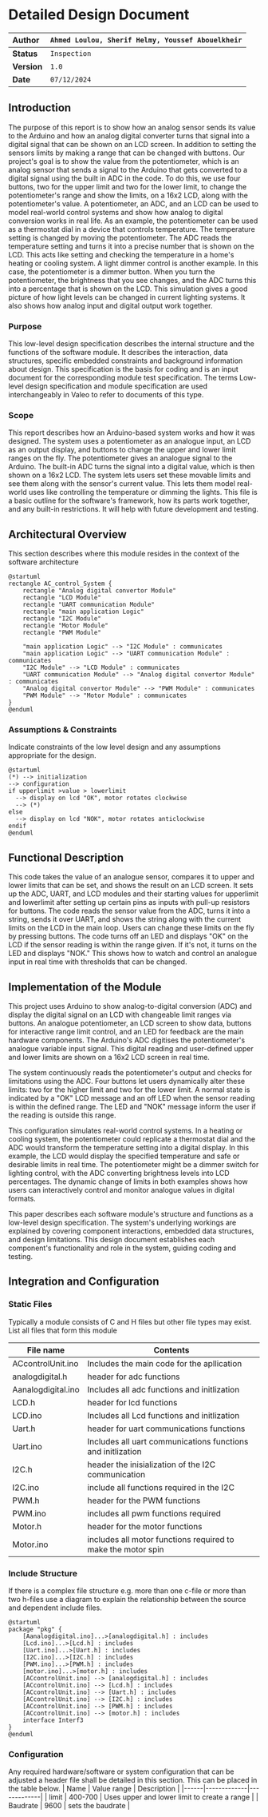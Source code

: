 # Detailed Design Document

| **Author**              | `Ahmed Loulou, Sherif Helmy, Youssef Abouelkheir`                                       |
|:------------------------|:-----------------------------------------------------|
| **Status**              | `Inspection`                          |
| **Version**             | `1.0`                                                |
| **Date**                | `07/12/2024`                                         |

## Introduction

The purpose of this report is to show how an analog sensor sends its value to the Arduino and how an analog digital converter turns that signal into a digital signal that can be shown on an LCD screen. In addition to setting the sensors limits by making a range that can be changed with buttons.
Our project's goal is to show the value from the potentiometer, which is an analog sensor that sends a signal to the Arduino that gets converted to a digital signal using the built in ADC in the code. To do this, we use four buttons, two for the upper limit and two for the lower limit, to change the potentiometer's range and show the limits, on a 16x2 LCD, along with the potentiometer's value.
A potentiometer, an ADC, and an LCD can be used to model real-world control systems and show how analog to digital conversion works in real life. As an example, the potentiometer can be used as a thermostat dial in a device that controls temperature. The temperature setting is changed by moving the potentiometer. The ADC reads the temperature setting and turns it into a precise number that is shown on the LCD. This acts like setting and checking the temperature in a home's heating or cooling system. A light dimmer control is another example. In this case, the potentiometer is a dimmer button. When you turn the potentiometer, the brightness that you see changes, and the ADC turns this into a percentage that is shown on the LCD. This simulation gives a good picture of how light levels can be changed in current lighting systems. It also shows how analog input and digital output work together.



### Purpose
This low-level design specification describes the internal structure and the functions of the software module. It describes the interaction, data structures, specific embedded constraints and background information about design. This specification is the basis for coding and is an input document for the corresponding module test specification. The terms Low-level design specification and module specification are used interchangeably in Valeo to refer to documents of this type.

### Scope
This report describes how an Arduino-based system works and how it was designed. The system uses a potentiometer as an analogue input, an LCD as an output display, and buttons to change the upper and lower limit ranges on the fly. The potentiometer gives an analogue signal to the Arduino. The built-in ADC turns the signal into a digital value, which is then shown on a 16x2 LCD. The system lets users set these movable limits and see them along with the sensor's current value. This lets them model real-world uses like controlling the temperature or dimming the lights. This file is a basic outline for the software's framework, how its parts work together, and any built-in restrictions. It will help with future development and testing.


## Architectural Overview

This section describes where this module resides in the context of the software architecture
```plantuml
@startuml
rectangle AC_control_System {
    rectangle "Analog digital convertor Module"
    rectangle "LCD Module"
    rectangle "UART communication Module"
    rectangle "main application Logic"
    rectangle "I2C Module"
    rectangle "Motor Module"
    rectangle "PWM Module"

    "main application Logic" --> "I2C Module" : communicates
    "main application Logic" --> "UART communication Module" : communicates
    "I2C Module" --> "LCD Module" : communicates
    "UART communication Module" --> "Analog digital convertor Module" : communicates
    "Analog digital convertor Module" --> "PWM Module" : communicates
    "PWM Module" --> "Motor Module" : communicates
}
@enduml

```

### Assumptions & Constraints
Indicate constraints of the low level design and any assumptions appropriate for the design.
```plantuml
@startuml
(*) --> initialization
--> configuration
if upperlimit >value > lowerlimit 
  --> display on lcd "OK", motor rotates clockwise
  --> (*)
else
  --> display on lcd "NOK", motor rotates anticlockwise
endif
@enduml
```

## Functional Description
This code takes the value of an analogue sensor, compares it to upper and lower limits that can be set, and shows the result on an LCD screen. It sets up the ADC, UART, and LCD modules and their starting values for upperlimit and lowerlimit after setting up certain pins as inputs with pull-up resistors for buttons. The code reads the sensor value from the ADC, turns it into a string, sends it over UART, and shows the string along with the current limits on the LCD in the main loop. Users can change these limits on the fly by pressing buttons. The code turns off an LED and displays "OK" on the LCD if the sensor reading is within the range given. If it's not, it turns on the LED and displays "NOK." This shows how to watch and control an analogue input in real time with thresholds that can be changed.


## Implementation of the Module
This project uses Arduino to show analog-to-digital conversion (ADC) and display the digital signal on an LCD with changeable limit ranges via buttons. An analogue potentiometer, an LCD screen to show data, buttons for interactive range limit control, and an LED for feedback are the main hardware components. The Arduino's ADC digitises the potentiometer's analogue variable input signal. This digital reading and user-defined upper and lower limits are shown on a 16x2 LCD screen in real time.

The system continuously reads the potentiometer's output and checks for limitations using the ADC. Four buttons let users dynamically alter these limits: two for the higher limit and two for the lower limit. A normal state is indicated by a "OK" LCD message and an off LED when the sensor reading is within the defined range. The LED and "NOK" message inform the user if the reading is outside this range.

This configuration simulates real-world control systems. In a heating or cooling system, the potentiometer could replicate a thermostat dial and the ADC would transform the temperature setting into a digital display. In this example, the LCD would display the specified temperature and safe or desirable limits in real time. The potentiometer might be a dimmer switch for lighting control, with the ADC converting brightness levels into LCD percentages. The dynamic change of limits in both examples shows how users can interactively control and monitor analogue values in digital formats.

This paper describes each software module's structure and functions as a low-level design specification. The system's underlying workings are explained by covering component interactions, embedded data structures, and design limitations. This design document establishes each component's functionality and role in the system, guiding coding and testing.


## Integration and Configuration
### Static Files
Typically a module consists of C and H files but other file types may exist. List all files that form this module

| File name | Contents                             |
|-----------|--------------------------------------|
| ACcontrolUnit.ino   | Includes the main code for the apllication |
| analogdigital.h | header for adc functions        |
| Aanalogdigital.ino | Includes all adc functions and initlization         |
| LCD.h     | header for lcd functions                |
| LCD.ino    | Includes all Lcd functions and initlization                |
| Uart.h    | header for uart communications functions |
| Uart.ino   | Includes all uart communications functions and initlization |
| I2C.h | header the inisialization of the I2C communication       |
| I2C.ino | include all functions required in the I2C        |
| PWM.h | header for the PWM functions        |
| PWM.ino | includes all pwm functions required     |
| Motor.h | header for the motor functions        |
| Motor.ino | includes all motor functions required to make the motor spin       |
### Include Structure

If there is a complex file structure e.g. more than one c-file or more than two h-files use a diagram to explain the relationship between the source and dependent include files.

```plantuml
@startuml
package "pkg" {
    [Aanalogdigital.ino]...>[analogdigital.h] : includes
    [Lcd.ino]...>[Lcd.h] : includes
    [Uart.ino]...>[Uart.h] : includes
    [I2C.ino]...>[I2C.h] : includes
    [PWM.ino]...>[PWM.h] : includes
    [motor.ino]...>[motor.h] : includes
    [ACcontrolUnit.ino] --> [analogdigital.h] : includes
    [ACcontrolUnit.ino] --> [Lcd.h] : includes
    [ACcontrolUnit.ino] --> [Uart.h] : includes
    [ACcontrolUnit.ino] --> [I2C.h] : includes
    [ACcontrolUnit.ino] --> [PWM.h] : includes
    [ACcontrolUnit.ino] --> [motor.h] : includes
    interface Interf3
}
@enduml
```

### Configuration
Any required hardware/software or system configuration that can be adjusted a header file shall be detailed in this section. This can be placed in the table below.
| Name | Value range | Description |
|------|-------------|-------------|
|   limit   |     400-700        |     Uses upper and lower limit to create a range        |
|   Baudrate  |     9600       |     sets the baudrate       |
